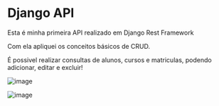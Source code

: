 # Django API

Esta é minha primeira API realizado em Django Rest Framework

Com ela apliquei os conceitos básicos de CRUD.

É possivel realizar consultas de alunos, cursos e matriculas, podendo adicionar, editar e excluir!

![image](https://github.com/AndreJr312/alura_space/assets/104142714/3d24397d-4049-455d-87a8-940eb97acc3d)


![image](https://github.com/AndreJr312/alura_space/assets/104142714/3c2987e7-6b0d-4d5d-9ee8-6f430386d23e)

